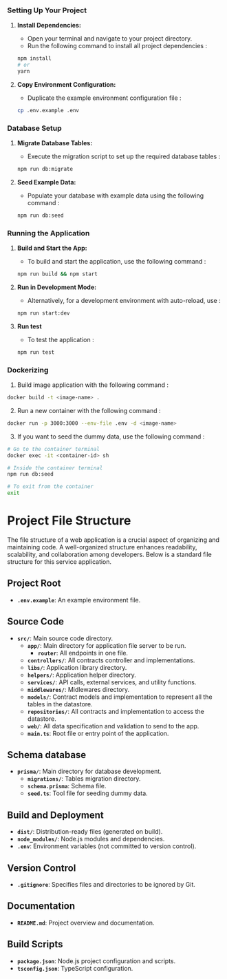 ### Setting Up Your Project

1. **Install Dependencies:**

   - Open your terminal and navigate to your project directory.
   - Run the following command to install all project dependencies :

   ```bash
   npm install
   # or
   yarn
   ```

2. **Copy Environment Configuration:**

   - Duplicate the example environment configuration file :

   ```bash
   cp .env.example .env
   ```

### Database Setup

1. **Migrate Database Tables:**

   - Execute the migration script to set up the required database tables :

   ```bash
   npm run db:migrate
   ```

2. **Seed Example Data:**

   - Populate your database with example data using the following command :

   ```bash
   npm run db:seed
   ```

### Running the Application

1. **Build and Start the App:**

   - To build and start the application, use the following command :

   ```bash
   npm run build && npm start
   ```

2. **Run in Development Mode:**

   - Alternatively, for a development environment with auto-reload, use :

   ```bash
   npm run start:dev
   ```

3. **Run test**

   - To test the application :

   ```bash
   npm run test
   ```

### Dockerizing

1. Build image application with the following command :

```bash
docker build -t <image-name> .
```

2. Run a new container with the following command :

```bash
docker run -p 3000:3000 --env-file .env -d <image-name>
```

3. If you want to seed the dummy data, use the following command :

```bash
# Go to the container terminal
docker exec -it <container-id> sh

# Inside the container terminal
npm run db:seed

# To exit from the container
exit
```

# Project File Structure

The file structure of a web application is a crucial aspect of organizing and maintaining code. A well-organized structure enhances readability, scalability, and collaboration among developers. Below is a standard file structure for this service application.

## Project Root

- **`.env.example`**: An example environment file.

## Source Code

- **`src/`**: Main source code directory.
  - **`app/`**: Main directory for application file server to be run.
    - **`router`**: All endpoints in one file.
  - **`controllers/`**: All contracts controller and implementations.
  - **`libs/`**: Application library directory.
  - **`helpers/`**: Application helper directory.
  - **`services/`**: API calls, external services, and utility functions.
  - **`middlewares/`**: Midlewares directory.
  - **`models/`**: Contract models and implementation to represent all the tables in the datastore.
  - **`repositories/`**: All contracts and implementation to access the datastore.
  - **`web/`**: All data specification and validation to send to the app.
  - **`main.ts`**: Root file or entry point of the application.

## Schema database

- **`prisma/`**: Main directory for database development.
  - **`migrations/`**: Tables migration directory.
  - **`schema.prisma`**: Schema file.
  - **`seed.ts`**: Tool file for seeding dummy data.

## Build and Deployment

- **`dist/`**: Distribution-ready files (generated on build).
- **`node_modules/`**: Node.js modules and dependencies.
- **`.env`**: Environment variables (not committed to version control).

## Version Control

- **`.gitignore`**: Specifies files and directories to be ignored by Git.

## Documentation

- **`README.md`**: Project overview and documentation.

## Build Scripts

- **`package.json`**: Node.js project configuration and scripts.
- **`tsconfig.json`**: TypeScript configuration.
